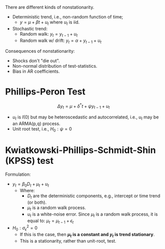 There are different kinds of nonstationarity.
- Deterministic trend, i.e., non-random function of time;
	- $y=\mu+\beta t+u_{t}$ where $u_{t}$ is iid.
- Stochastic trend:
	- Random walk: $y_{t}=y_{t-1}+u_{t}$
	- Random walk w/ drift: $y_{t}=\alpha+ y_{t-1}+u_{t}$

Consequences of nonstationarity:
- Shocks don't "die out".
- Non-normal distribution of test-statistics.
- Bias in AR coefficients.
# Phillips-Peron Test
$$
\Delta y_{t}=\mu+\delta^* t+\psi y_{t-1}+u_{t}
$$
- $u_{t}$ is $I(0)$ but may be heteroscedastic and autocorrelated, i.e., $u_{t}$ may be an ARMA(p,q) process.
- Unit root test, i.e., $H_{0}:\psi=0$
# Kwiatkowski-Phillips-Schmidt-Shin (KPSS) test
Formulation:
- $y_{t}=\beta_{0}D_{t}+\mu_{t}+u_{t}$
	- Where:
		- $D_{t}$ are the deterministic components, e.g., intercept or time trend (or both).
		- $\mu_{t}$ is a random walk process.
		- $u_{t}$ is a white-noise error.
Since $\mu_{t}$ is a random walk process, it is equal to: $\mu_{t}=\mu_{t-1}+\epsilon_{t}$
- $H_{0}:\sigma^{2}_{\epsilon}=0$
	- If this is the case, then **$\mu_{t}$ is a constant and $y_{t}$ is trend stationary**.
	- This is a stationarity, rather than unit-root, test.